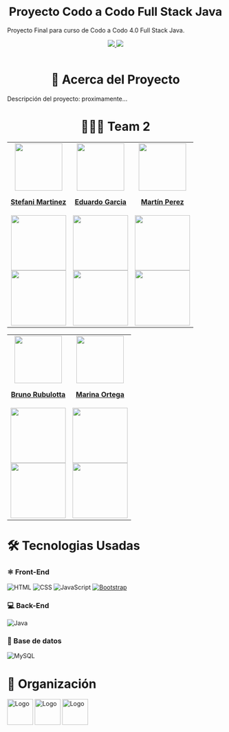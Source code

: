 
<!-- PROJECT LOGO -->
<br />

  <div align='center'>
<h1 style="font-size: 27px;">Proyecto Codo a Codo Full Stack Java</h1></div>

<div>
  <p>
    Proyecto Final para curso de Codo a Codo 4.0 Full Stack Java.
  </p>
    <div align='center'>
    <a href="https://tinchogithub.github.io/Proyecto-CodoaCodo-FullStackJava/" target="_blank">
          <img  src="https://img.shields.io/badge/VER_DEMO-3378FF?style=for-the-badge&logo=vercel&logoColor=%23343B4E"/>
       </a>
   <a href="#" target="_blank"> 
          <img  src="https://img.shields.io/badge/VER_API-3378FF?style=for-the-badge&logo=swagger&logoColor=%23343B4E"/>
      </a>
      </div>
</div>
<!-- ABOUT THE PROJECT -->
<br>
<h1 align="center"> 
🚀 Acerca del Proyecto
</h1>

Descripción del proyecto: proximamente...

<h1 align="center">🧑‍🤝‍🧑 Team 2
</h1>

<table align='center'>
  <tr>
    <td align='center'>
      <div >
        <a href="https://github.com/Stefi-prog" target="_blank" rel="author">
          <img width="110" src="https://avatars.githubusercontent.com/u/140560354?v=4"/>
        </a>
        <a href="https://github.com/Stefi-prog" target="_blank" rel="author">
          <h4 style="margin-top: 1rem;">Stefani Martinez</br></h4>
        </a>
        <div style='display: flex; flex-direction: column'>
        <a href="https://github.com/Stefi-prog" target="_blank">
          <img style='width:8rem' src="https://img.shields.io/static/v1?style=for-the-badge&message=GitHub&color=172B4D&logo=GitHub&logoColor=FFFFFF&label="/>
        </a>
        <a href="https://www.linkedin.com/in/stefani-martinez-/" target="_blank">
          <img style='width:8rem' src="https://img.shields.io/badge/linkedin%20-%230077B5.svg?&style=for-the-badge&logo=linkedin&logoColor=white"/>
        </a>
        </div>
      </div>
    </td>
    <td align='center'>
      <div >
        <a href="https://github.com/cartergar" target="_blank" rel="author">
          <img width="110" src="https://avatars.githubusercontent.com/u/123647849?v=4"/>
        </a>
        <a href="https://github.com/cartergar" target="_blank" rel="author">
          <h4 style="margin-top: 1rem;">Eduardo Garcia</br></h4>
        </a>
        <div style='display: flex; flex-direction: column'>
        <a href="https://github.com/cartergar" target="_blank">
          <img style='width:8rem' src="https://img.shields.io/static/v1?style=for-the-badge&message=GitHub&color=172B4D&logo=GitHub&logoColor=FFFFFF&label="/>
        </a>
        <a href="https://www.linkedin.com/" target="_blank">
          <img style='width:8rem' src="https://img.shields.io/badge/linkedin%20-%230077B5.svg?&style=for-the-badge&logo=linkedin&logoColor=white"/>
        </a>
        </div>
      </div>
    </td>
    <td align='center'>
      <div >
        <a href="https://github.com/TinchoGithub" target="_blank" rel="author">
          <img width="110" src="https://avatars.githubusercontent.com/u/100448340?v=4"/>
        </a>
        <a href="https://github.com/TinchoGithub" target="_blank" rel="author">
          <h4 style="margin-top: 1rem;">Martín Perez</br></h4>
        </a>
        <div style='display: flex; flex-direction: column'>
        <a href="https://github.com/TinchoGithub" target="_blank">
          <img style='width:8rem' src="https://img.shields.io/static/v1?style=for-the-badge&message=GitHub&color=172B4D&logo=GitHub&logoColor=FFFFFF&label="/>
        </a>
        <a href="https://www.linkedin.com/in/mart%C3%ADn-perez-902bb2199/" target="_blank">
          <img style='width:8rem' src="https://img.shields.io/badge/linkedin%20-%230077B5.svg?&style=for-the-badge&logo=linkedin&logoColor=white"/>
        </a>
        </div>
      </div>
    </td>
  </tr>
  </table>
  <table align='center'>
    <tr>
      <td align='center'>
        <div >
          <a href="https://github.com/BrunoRubulotta" target="_blank" rel="author">
            <img width="110" src="https://avatars.githubusercontent.com/u/118399561?v=4"/>
          </a>
          <a href="https://github.com/BrunoRubulotta" target="_blank" rel="author">
            <h4 style="margin-top: 1rem;">Bruno Rubulotta</br></h4>
          </a>
          <div style='display: flex; flex-direction: column'>
          <a href="https://github.com/BrunoRubulotta" target="_blank">
            <img style='width:8rem' src="https://img.shields.io/static/v1?style=for-the-badge&message=GitHub&color=172B4D&logo=GitHub&logoColor=FFFFFF&label="/>
          </a>
          <a href="https://www.linkedin.com/in/bruno-rubulotta/" target="_blank">
            <img style='width:8rem' src="https://img.shields.io/badge/linkedin%20-%230077B5.svg?&style=for-the-badge&logo=linkedin&logoColor=white"/>
          </a>
          </div>
        </div>
      </td>
      <td align='center'>
        <div >
          <a href="https://github.com/Marivero86" target="_blank" rel="author">
            <img width="110" src="https://avatars.githubusercontent.com/u/162741768?v=4"/>
          </a>
          <a href="https://github.com/Marivero86" target="_blank" rel="author">
            <h4 style="margin-top: 1rem;">Marina Ortega</br></h4>
          </a>
          <div style='display: flex; flex-direction: column'>
          <a href="https://github.com/Marivero86" target="_blank">
            <img style='width:8rem' src="https://img.shields.io/static/v1?style=for-the-badge&message=GitHub&color=172B4D&logo=GitHub&logoColor=FFFFFF&label="/>
          </a>
          <a href="https://www.linkedin.com/" target="_blank">
            <img style='width:8rem' src="https://img.shields.io/badge/linkedin%20-%230077B5.svg?&style=for-the-badge&logo=linkedin&logoColor=white"/>
          </a>
          </div>
        </div>
      </td>
    </tr>
</table>

<h1>🛠️ Tecnologias Usadas
</h1>
<h3>⚛️ Front-End</h3>

![HTML](https://img.shields.io/badge/HTML-5-orange?style=for-the-badge&logo=html5&logoColor=white)
![CSS](https://img.shields.io/badge/CSS-3-blue?style=for-the-badge&logo=css3&logoColor=white)
![JavaScript](https://img.shields.io/badge/JavaScript-E95F28?style=for-the-badge&logo=javascript&logoColor=white&color=yellow)
[![Bootstrap](https://img.shields.io/badge/Bootstrap-563d7c?style=for-the-badge&logo=bootstrap&logoColor=white)](https://getbootstrap.com/)



<h3>💻 Back-End</h3>

![Java](https://img.shields.io/badge/Java-%2523ED8B00.svg?style=for-the-badge&logo=oracle&logoColor=red&color=white)


<h3>💾 Base de datos</h3>

![MySQL](https://img.shields.io/badge/MySQL-4479A1?style=for-the-badge&logo=mysql&logoColor=white)


<!-- Organización -->
<h1>💬 Organización
</h1>
<img src="https://cdn.jsdelivr.net/gh/devicons/devicon@latest/icons/notion/notion-original.svg" alt="Logo" width="60" height="60">
  <img src="https://cdn.jsdelivr.net/gh/devicons/devicon/icons/slack/slack-original.svg" alt="Logo" width="60" height="60">
<img src="https://img.icons8.com/color/480/discord-new-logo.png" alt="Logo" width="60" height="60">

<!-- TEAMS -->





